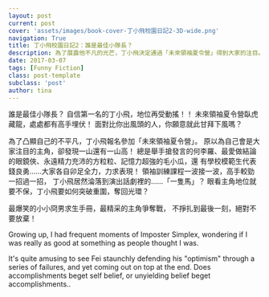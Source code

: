 ```yaml
---
layout: post
current: post
cover: 'assets/images/book-cover-丁小飛校園日記2-3D-wide.png'
navigation: True
title: 丁小飛校園日記2：誰是最佳小隊長？
description: 為了展露他不凡的光芒，丁小飛決定通過「未來領袖夏令營」得到大家的注目。沒想到發現一山還有一山高！高手較勁，大家各自卯足全力，丁小飛居然淪落到演出話劇裡的……「一隻馬」？眼看主角地位就要不保，丁小飛要如何突破重圍，奪回光環？
date: 2017-03-07
tags: [Funny Fiction]
class: post-template
subclass: 'post'
author: tina
---
```


誰是最佳小隊長？
自信第一名的丁小飛，地位再受動搖！！
未來領袖夏令營臥虎藏龍，處處都有高手埋伏！
面對比你出風頭的人，你願意就此甘拜下風嗎？

為了凸顯自己的不平凡，丁小飛報名參加「未來領袖夏令營」。
原以為自己會是大家注目的主角，卻發現一山還有一山高！
總是舉手搶發言的何李羅、最愛做結論的眼鏡俠、永遠精力充沛的方粒粒、記憶力超強的毛小瓜，還
有學校模範生代表錢良勇……大家各自卯足全力，力求表現！
領袖訓練課程一波接一波，高手較勁一招過一招，
丁小飛居然淪落到演出話劇裡的……「一隻馬」？
眼看主角地位就要不保，丁小飛要如何突破重圍，奪回光環？

最爆笑的小小冏男求生手冊，最精采的主角爭奪戰，
不掙扎到最後一刻，絕對不要放棄！



Growing up, I had frequent moments of Imposter Simplex, wondering if I was really as good at something as people thought I was. 

<!--more-->

It's quite amusing to see Fei staunchly defending his "optimism" through a series of failures, and yet coming out on top at the end. Does accomplishments beget self belief, or unyielding belief beget accomplishments..


